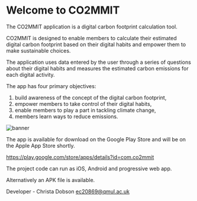 <h1>Welcome to CO2MMIT</h1>

The CO2MMIT application is a digital carbon footprint calculation tool.

CO2MMIT is designed to enable members to calculate their estimated digital carbon footprint based on their digital habits and empower them to make sustainable choices.

The application uses data entered by the user through a series of questions about their digital habits and measures the estimated carbon emissions for each digital activity.

The app has four primary objectives:
1) build awareness of the concept of the digital carbon footprint,
2) empower members to take control of their digital habits,
3) enable members to play a part in tackling climate change,
4) members learn ways to reduce emissions.

![banner](https://user-images.githubusercontent.com/75068207/129928962-fd6c3ee7-edf7-4cfd-97c9-e6164bb83bb1.png)

The app is available for download on the Google Play Store and will be on the Apple App Store shortly.

https://play.google.com/store/apps/details?id=com.co2mmit

The project code can run as iOS, Android and progressive web app.

Alternatively an APK file is available.

Developer - Christa Dobson ec20869@qmul.ac.uk

